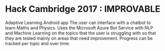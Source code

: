 # Hack Cambridge 2017 : IMPROVABLE

Adaptive Learning Android app
The user can interface with a chatbot to learn Maths and Physics.
Uses the Microsoft Azure Bot Service with NLP and Machine Learning on the topics that the user is struggling with so that they are tested mainly on areas that need improvement.
Progress can be tracked per topic and over time.
